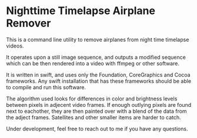 
# Nighttime Timelapse Airplane Remover

This is a command line utility to remove airplanes from night time timelapse videos.

It operates upon a still image sequence, and outputs a modified sequence which can be then rendered into a video with ffmpeg or other software.

It is written in swift, and uses only the Foundation, CoreGraphics and Cocoa frameworks.  Any swift installation that has these frameworks should be able to compile and run this software.

The algorithm used looks for differences in color and brightness levels between pixels in adjecent video frames.  If enough outlying pixels are found next to eachother, they are then painted over with a blend of the data from the adject frames.  Satellites and other smaller items are harder to catch.

Under development, feel free to reach out to me if you have any questions.